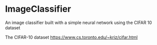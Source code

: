 # ImageClassifier
An image classifier built with a simple neural network using the CIFAR 10 dataset


The CIFAR-10 dataset
https://www.cs.toronto.edu/~kriz/cifar.html